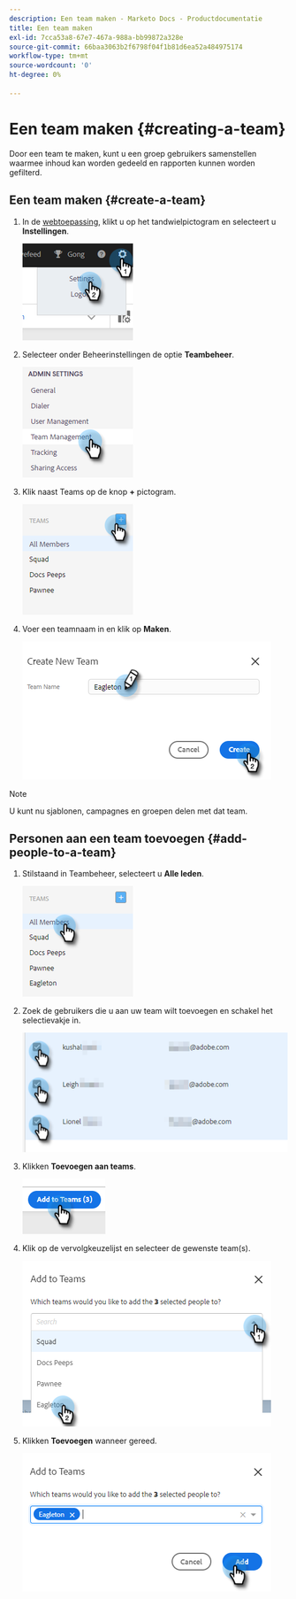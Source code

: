 ```yaml
---
description: Een team maken - Marketo Docs - Productdocumentatie
title: Een team maken
exl-id: 7cca53a8-67e7-467a-988a-bb99872a328e
source-git-commit: 66baa3063b2f6798f04f1b81d6ea52a484975174
workflow-type: tm+mt
source-wordcount: '0'
ht-degree: 0%

---
```


# Een team maken {#creating-a-team}

Door een team te maken, kunt u een groep gebruikers samenstellen waarmee inhoud kan worden gedeeld en rapporten kunnen worden gefilterd.

## Een team maken {#create-a-team}

1. In de [webtoepassing](https://toutapp.com/login), klikt u op het tandwielpictogram en selecteert u **Instellingen**.

   ![](assets/creating-a-team-1.png)

1. Selecteer onder Beheerinstellingen de optie **Teambeheer**.

   ![](assets/creating-a-team-2.png)

1. Klik naast Teams op de knop **+** pictogram.

   ![](assets/creating-a-team-3.png)

1. Voer een teamnaam in en klik op **Maken**.

   ![](assets/creating-a-team-4.png)

>[!NOTE]
>
>U kunt nu sjablonen, campagnes en groepen delen met dat team.

## Personen aan een team toevoegen {#add-people-to-a-team}

1. Stilstaand in Teambeheer, selecteert u **Alle leden**.

   ![](assets/creating-a-team-5.png)

1. Zoek de gebruikers die u aan uw team wilt toevoegen en schakel het selectievakje in.

   ![](assets/creating-a-team-6.png)

1. Klikken **Toevoegen aan teams**.

   ![](assets/creating-a-team-7.png)

1. Klik op de vervolgkeuzelijst en selecteer de gewenste team(s).

   ![](assets/creating-a-team-8.png)

1. Klikken **Toevoegen** wanneer gereed.

   ![](assets/creating-a-team-9.png)
